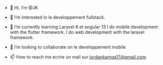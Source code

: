 - 👋 Hi, I’m @JK
- 👀 I’m interested in  le developpement fullstack.
- 🌱 I’m currently learning  Laravel 8 et angular 13
I do mobile development with the flutter framework.
I do web development with the laravel framework.
- 💞️ I’m looking to collaborate on  le developpement mobile

- 📫 How to reach me  ecrire un mail sur jordankamga17@gmail.com

<!---
orkojr/orkojr is a ✨ special ✨ repository because its `README.md` (this file) appears on your GitHub profile.
You can click the Preview link to take a look at your changes.
--->
